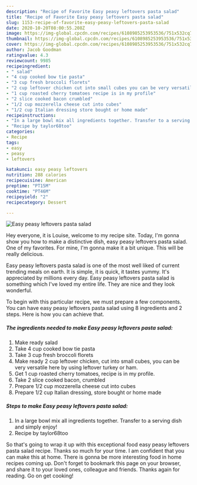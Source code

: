 ```yaml
---
description: "Recipe of Favorite Easy peasy leftovers pasta salad"
title: "Recipe of Favorite Easy peasy leftovers pasta salad"
slug: 1153-recipe-of-favorite-easy-peasy-leftovers-pasta-salad
date: 2020-10-20T08:00:55.208Z
image: https://img-global.cpcdn.com/recipes/6108985253953536/751x532cq70/easy-peasy-leftovers-pasta-salad-recipe-main-photo.jpg
thumbnail: https://img-global.cpcdn.com/recipes/6108985253953536/751x532cq70/easy-peasy-leftovers-pasta-salad-recipe-main-photo.jpg
cover: https://img-global.cpcdn.com/recipes/6108985253953536/751x532cq70/easy-peasy-leftovers-pasta-salad-recipe-main-photo.jpg
author: Jacob Goodman
ratingvalue: 4.3
reviewcount: 9985
recipeingredient:
- " salad"
- "4 cup cooked bow tie pasta"
- "3 cup fresh broccoli florets"
- "2 cup leftover chicken cut into small cubes you can be very versatile here by using leftover turkey or ham"
- "1 cup roasted cherry tomatoes recipe is in my profile"
- "2 slice cooked bacon crumbled"
- "1/2 cup mozzerella cheese cut into cubes"
- "1/2 cup Italian dressing store bought or home made"
recipeinstructions:
- "In a large bowl mix all ingredients together. Transfer to a serving dish and simply enjoy!"
- "Recipe by taylor68too"
categories:
- Recipe
tags:
- easy
- peasy
- leftovers

katakunci: easy peasy leftovers 
nutrition: 288 calories
recipecuisine: American
preptime: "PT15M"
cooktime: "PT46M"
recipeyield: "2"
recipecategory: Dessert

---
```



![Easy peasy leftovers pasta salad](https://img-global.cpcdn.com/recipes/6108985253953536/751x532cq70/easy-peasy-leftovers-pasta-salad-recipe-main-photo.jpg)

Hey everyone, it is Louise, welcome to my recipe site. Today, I'm gonna show you how to make a distinctive dish, easy peasy leftovers pasta salad. One of my favorites. For mine, I'm gonna make it a bit unique. This will be really delicious.



Easy peasy leftovers pasta salad is one of the most well liked of current trending meals on earth. It is simple, it is quick, it tastes yummy. It's appreciated by millions every day. Easy peasy leftovers pasta salad is something which I've loved my entire life. They are nice and they look wonderful.


To begin with this particular recipe, we must prepare a few components. You can have easy peasy leftovers pasta salad using 8 ingredients and 2 steps. Here is how you can achieve that.

<!--inarticleads1-->

##### The ingredients needed to make Easy peasy leftovers pasta salad:

1. Make ready  salad
1. Take 4 cup cooked bow tie pasta
1. Take 3 cup fresh broccoli florets
1. Make ready 2 cup leftover chicken, cut into small cubes, you can be very versatile here by using leftover turkey or ham.
1. Get 1 cup roasted cherry tomatoes, recipe is in my profile.
1. Take 2 slice cooked bacon, crumbled
1. Prepare 1/2 cup mozzerella cheese cut into cubes
1. Prepare 1/2 cup Italian dressing, store bought or home made




<!--inarticleads2-->

##### Steps to make Easy peasy leftovers pasta salad:

1. In a large bowl mix all ingredients together. Transfer to a serving dish and simply enjoy!
1. Recipe by taylor68too




So that's going to wrap it up with this exceptional food easy peasy leftovers pasta salad recipe. Thanks so much for your time. I am confident that you can make this at home. There is gonna be more interesting food in home recipes coming up. Don't forget to bookmark this page on your browser, and share it to your loved ones, colleague and friends. Thanks again for reading. Go on get cooking!
